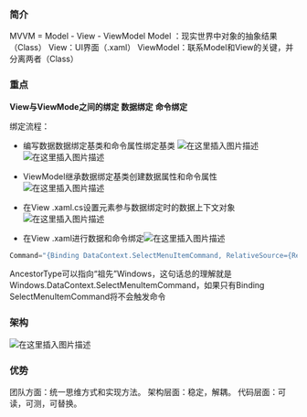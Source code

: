 ### 简介
MVVM = Model - View - ViewModel
Model ：现实世界中对象的抽象结果（Class）
View：UI界面（.xaml）
ViewModel：联系Model和View的关键，并分离两者（Class）

### 重点
**View与ViewMode之间的绑定**
**数据绑定**
**命令绑定**

绑定流程：
 - 编写数据数据绑定基类和命令属性绑定基类
![在这里插入图片描述](https://img-blog.csdnimg.cn/2021010623205385.png?x-oss-process=image/watermark,type_ZmFuZ3poZW5naGVpdGk,shadow_10,text_aHR0cHM6Ly9ibG9nLmNzZG4ubmV0L3FxXzM5ODI3NjQw,size_16,color_FFFFFF,t_70)
![在这里插入图片描述](https://img-blog.csdnimg.cn/20210106232119828.png?x-oss-process=image/watermark,type_ZmFuZ3poZW5naGVpdGk,shadow_10,text_aHR0cHM6Ly9ibG9nLmNzZG4ubmV0L3FxXzM5ODI3NjQw,size_16,color_FFFFFF,t_70)

 - ViewModel继承数据绑定基类创建数据属性和命令属性
![在这里插入图片描述](https://img-blog.csdnimg.cn/20210106233542697.png?x-oss-process=image/watermark,type_ZmFuZ3poZW5naGVpdGk,shadow_10,text_aHR0cHM6Ly9ibG9nLmNzZG4ubmV0L3FxXzM5ODI3NjQw,size_16,color_FFFFFF,t_70)
- 在View  .xaml.cs设置元素参与数据绑定时的数据上下文对象
![在这里插入图片描述](https://img-blog.csdnimg.cn/20210106233939710.png?x-oss-process=image/watermark,type_ZmFuZ3poZW5naGVpdGk,shadow_10,text_aHR0cHM6Ly9ibG9nLmNzZG4ubmV0L3FxXzM5ODI3NjQw,size_16,color_FFFFFF,t_70)

- 在View  .xaml进行数据和命令绑定![在这里插入图片描述](https://img-blog.csdnimg.cn/20210106234242295.png?x-oss-process=image/watermark,type_ZmFuZ3poZW5naGVpdGk,shadow_10,text_aHR0cHM6Ly9ibG9nLmNzZG4ubmV0L3FxXzM5ODI3NjQw,size_16,color_FFFFFF,t_70)

```csharp
Command="{Binding DataContext.SelectMenuItemCommand, RelativeSource={RelativeSource Mode=FindAncestor, AncestorType={x:Type DataGrid}}}"
```
AncestorType可以指向“祖先”Windows，这句话总的理解就是Windows.DataContext.SelectMenuItemCommand，如果只有Binding SelectMenuItemCommand将不会触发命令


### 架构
![在这里插入图片描述](https://img-blog.csdnimg.cn/20210106230924873.png?x-oss-process=image/watermark,type_ZmFuZ3poZW5naGVpdGk,shadow_10,text_aHR0cHM6Ly9ibG9nLmNzZG4ubmV0L3FxXzM5ODI3NjQw,size_16,color_FFFFFF,t_70)

### 优势
团队方面：统一思维方式和实现方法。
架构层面：稳定，解耦。
代码层面：可读，可测，可替换。
